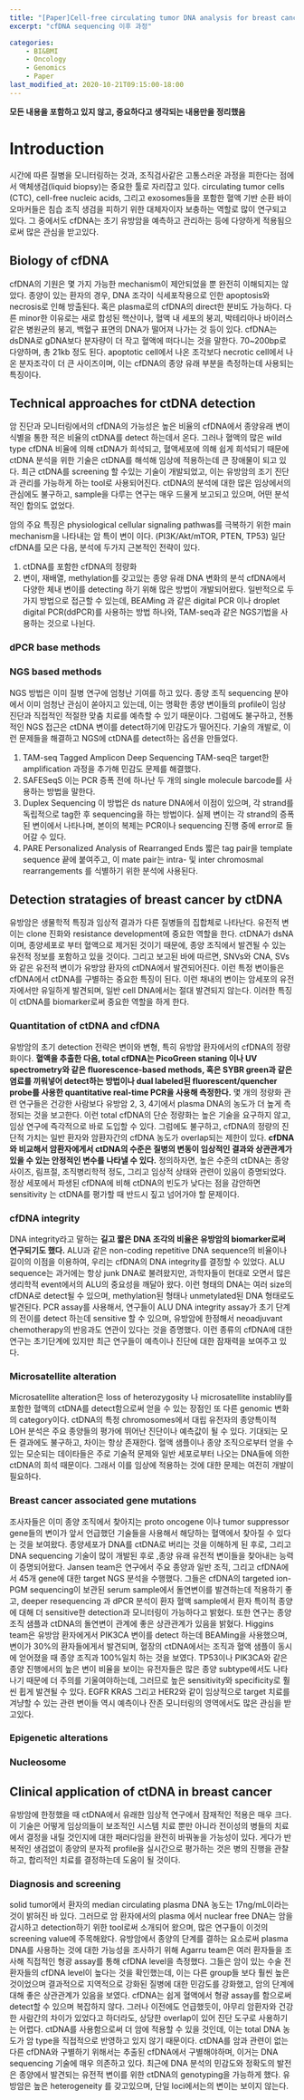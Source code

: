 ```yaml
---
title: "[Paper]Cell-free circulating tumor DNA analysis for breast cancer and its clinical utilization as a biomarker(2017)"
excerpt: "cfDNA sequencing 이후 과정"

categories: 
    - BI&BMI
    - Oncology
    - Genomics
    - Paper
last_modified_at: 2020-10-21T09:15:00-18:00
---
```


**모든 내용을 포함하고 있지 않고, 중요하다고 생각되는 내용만을 정리했음**

# Introduction
시간에 따른 질병을 모니터링하는 것과, 조직검사같은 고통스러운 과정을 피한다는 점에서 액체생검(liquid biopsy)는 중요한 툴로 자리잡고 있다.
circulating tumor cells (CTC), cell-free nucleic acids, 그리고 exosomes들을 포함한 혈액 기반 순환 바이오마커들은 침습 조직 생검을 피하기 위한 대체자이자 보충하는 역할로 많이 연구되고 있다.
그 중에서도 cfDNA는 초기 유방암을 예측하고 관리하는 등에 다양하게 적용됨으로써 많은 관심을 받고있다.

## Biology of cfDNA
cfDNA의 기원은 몇 가지 가능한 mechanism이 제안되었을 뿐 완전히 이해되지는 않았다.
종양이 있는 환자의 경우, DNA 조각이 식세포작용으로 인한 apoptosis와 necrosis로 인해 방출된다.
혹은 plasma로의 cfDNA의 direct한 분비도 가능하다.
다른 minor한 이유로는 새로 합성된 핵산이나, 혈액 내 세포의 붕괴, 박테리아나 바이러스같은 병원균의 붕괴, 백혈구 표면의 DNA가 떨어져 나가는 것 등이 있다.
cfDNA는 dsDNA로 gDNA보다 분자량이 더 작고 혈액에 떠다니는 것을 말한다. 70~200bp로 다양하며, 총 21kb 정도 된다. 
apoptotic cell에서 나온 조각보다 necrotic cell에서 나온 분자조각이 더 큰 사이즈이며, 이는 cfDNA의 종양 유래 부분을 측정하는데 사용되는 특징이다. 

## Technical approaches for ctDNA detection
암 진단과 모니터링에서의 cfDNA의 가능성은 높은 비율의 cfDNA에서 종양유래 변이 식별을 통한 적은 비율의 ctDNA를 detect 하는데서 온다. 
그러나 혈액의 많은 wild type cfDNA 비율에 의해 ctDNA가 희석되고, 혈액세포에 의해 쉽게 희석되기 때문에 ctDNA 분석을 위한 기술은 ctDNA를 해석해 임상에 적용하는데 큰 장애물이 되고 있다.
최근 ctDNA를 screening 할 수있는 기술이 개발되었고, 이는 유방암의 조기 진단과 관리를 가능하게 하는 tool로 사용되어진다. 
ctDNA의 분석에 대한 많은 임상에서의 관심에도 불구하고, sample을 다루는 연구는 매우 드물게 보고되고 있으며, 어떤 분석적인 합의도 없었다. 

암의 주요 특징은 physiological cellular signaling pathwas를 극복하기 위한 main mechanism을 나타내는 암 특이 변이 이다. (PI3K/Akt/mTOR, PTEN, TP53)
일단 cfDNA를 모은 다음, 분석에 두가지 근본적인 전략이 있다.
1) ctDNA를 포함한 cfDNA의 정량화
2) 변이, 재배열, methylation를 갖고있는 종양 유래 DNA 변화의 분석
cfDNA에서 다양한 체내 변이를 detecting 하기 위해 많은 방법이  개발되어왔다.
일반적으로 두 가지 방법으로 접근할 수 있는데, BEAMing 과 같은 digital PCR 이나 droplet digital PCR(ddPCR)를 사용하는 방법 하나와, TAM-seq과 같은 NGS기법을 사용하는 것으로 나뉜다. 

### dPCR base methods

### NGS based methods
NGS 방법은 이미 질병 연구에 엄청난 기여를 하고 있다. 종양 조직 sequencing 분야에서 이미 엄청난 관심이 쏟아지고 있는데, 이는 명확한 종양 변이들의 profile이 임상 진단과 직접적인 적절한 맞춤 치료를 예측할 수 있기 때문이다. 
그럼에도 불구하고, 전통적인 NGS 접근은 ctDNA 변이를 detect하기에 민감도가 떨어진다.
기술의 개발로, 이런 문제들을 해결하고 NGS에 ctDNA를 detect하는 옵션을 만들었다. 
1. TAM-seq
Tagged Amplicon Deep Sequencing
TAM-seq은 target한 amplification 과정을 추가해 민감도 문제를 해결했다.
2. SAFESeqS 
이는 PCR 증폭 전에 하나난 두 개의 single molecule barcode를 사용하는 방법을 말한다. 
3. Duplex Sequencing
이 방법은 ds nature DNA에서 이점이 있으며, 각 strand를 독립적으로 tag한 후 sequencing을 하는 방법이다.
실제 변이는 각 strand의 증폭된 변이에서 나타나며, 본이의 복제는 PCR이나 sequencing 진행 중에 error로 들어갈 수 있다.
4. PARE
Personalized Analysis of Rearranged Ends
짧은 tag pair을 template sequence 끝에 붙여주고, 이 mate pair는 intra- 및 inter chromosmal rearrangements 를 식별하기 위한 분석에 사용된다. 

## Detection stratagies of breast cancer by ctDNA
유방암은 생물학적 특징과 임상적 결과가 다른 질병들의 집합체로 나타난다. 
유전적 변이는 clone 진화와 resistance development에 중요한 역할을 한다.
ctDNA가 dsNA이며, 종양세포로 부터 혈액으로 제거된 것이기 때문에, 종양 조직에서 발견될 수 있는 유전적 정보를 포함하고 있을 것이다. 
그리고 보고된 바에 따르면, SNVs와 CNA, SVs와 같은 유전적 변이가 유방암 환자의 ctDNA에서 발견되어진다. 
이런 특정 변이들은 cfDNA에서 ctDNA를 구별하는 중요한 특징이 된다.
이런 채내의 변이는 암세포의 유전자에서만 유일하게 발견되며, 일반 cell DNA에서는 절대 발견되지 않는다. 
이러한 특징이 ctDNA를 biomarker로써 중요한 역할을 하게 한다. 

### Quantitation of ctDNA and cfDNA
유방암의 초기 detection 전략은 변이와 변형, 특히 유방암 환자에서의 cfDNA의 정량화이다. 
**혈액을 추출한 다음, total cfDNA는 PicoGreen staning 이나 UV spectrometry와 같은 fluorescence-based methods, 혹은 SYBR green과 같은염료를 끼워넣어 detect하는 방법이나 dual labeled된 fluorescent/quencher probe를 사용한 quantitative real-time PCR을 사용해 측정한다.**
몇 개의 정량화 관련 연구들은 건강한 사람보다 유방암 2, 3, 4기에서 plasma DNA의 농도가 더 높게 측정되는 것을 보고한다. 
이런 total cfDNA의 단순 정량화는 높은 기술을 요구하지 않고, 임상 연구에 즉각적으로 바로 도입할 수 있다. 
그럼에도 불구하고, cfDNA의 정량의 진단적 가치는 일반 환자와 암환자간의 cfDNA 농도가 overlap되는 제한이 있다. 
**cfDNA와 비교해서 암환자에게서 ctDNA의 수준은 질병의 변동이 임상적인 결과와 상관관계가 있을 수 있는 안정적인 변수를 나타낼 수 있다.**
정의하자면, 높은 수준의 ctDNA는 종양 사이즈, 림프절, 조직병리학적 정도, 그리고 임상적 상태와 관련이 있음이 증명되었다. 
정상 세포에서 파생된 cfDNA에 비해 ctDNA의 빈도가 낮다는 점을 감안하면 sensitivity 는 ctDNA를 평가할 때 반드시 짚고 넘어가야 할 문제이다. 

### cfDNA integrity
DNA integrity라고 말하는 **길고 짧은 DNA 조각의 비율은 유방암의 biomarker로써 연구되기도 했다.**
ALU과 같은 non-coding repetitive DNA sequence의 비율이나 길이의 이점을 이용하여, 우리는 cfDNA의 DNA integrity를 결정할 수 있었다. 
ALU sequence는 과거에는 항상 junk DNA로 불려왔지만, 과학자들이 현대로 오면서 많은 생리학적 event에서의 ALU의 중요성을 깨달아 왔다.
이런 형태의 DNA는 여러 size의 cfDNA로 detect될 수 있으며, methylation된 형태나 unmetylated된 DNA 형태로도 발견된다.
PCR assay를 사용해서, 연구들이 ALU DNA integrity assay가 초기 단계의 전이를 detect 하는데 sensitive 할 수 있으며, 유방암에 한정해서 neoadjuvant chemotherapy의 반응과도 연관이 있다는 것을 증명했다.
이런 종류의 cfDNA에 대한 연구는 초기단계에 있지만 최근 연구들이 예측이나 진단에 대한 잠재력을 보여주고 있다.

### Microsatellite alteration
Microsatellite alteration은 loss of heterozygosity 나 microsatellite instablily를 포함한 혈액의 ctDNA를 detect함으로써 얻을 수 있는 장점인 또 다른 genomic 변화의 category이다. 
ctDNA의 특정 chromosomes에서 대립 유전자의 종양특이적 LOH 분석은 주요 종양들의 평가에 뛰어난 진단이나 예측값이 될 수 있다.
기대되는 모든 결과에도 불구하고, 차이는  항상 존재한다.
혈액 샘플이나 종양 조직으로부터 얻을 수 있는 모순되는 데이타들은 주로 기술적 문제와 일반 세포로부터 나오는 DNA들에 의한 ctDNA의 희석 때문이다.
그래서 이를 임상에 적용하는 것에 대한 문제는 여전히 개발이 필요하다.

### Breast cancer associated gene mutations
조사자들은 이미 종양 조직에서 찾아지는 proto oncogene 이나 tumor suppressor gene들의 변이가 앞서 언급했던 기술들을 사용해서 해당하는 혈액에서 찾아질 수 있다는 것을 보여왔다.
종양세포가 DNA를 ctDNA로 버리는 것을 이해하게 된 후로, 그리고 DNA sequencing 기술이 많이 개발된 후로 ,종양 유래 유전적 변이들을 찾아내는 능력이 증명되어왔다.
Jansen team은 연구에서 주요 종양과 일반 조직, 그리고 cfDNA에서 45개 gene에 대한 target NGS 분석을 수행했다.
그들은 cfDNA의 targeted ion-PGM sequencing이 보관된 serum sample에서 돌연변이를 발견하는데 적용하기 좋고, deeper resequencing 과 dPCR 분석이 환자 혈액 sample에서 환자 특이적 종양에 대해 더 sensitive한 detection과 모니터링이 가능하다고 밝혔다. 
또한 연구는 종양 조직 샘플과 ctDNA의 돌연변이 관계에 좋은 상관관계가 있음을 밝혔다. 
Higgins team은 유방암 환자에게서 PIK3CA 변이를 detect 하는데 BEAMing을 사용했으며, 변이가 30%의 환자들에게서 발견되며, 혈장의 ctDNA에서는 조직과 혈액 샘플이 동시에 얻어졌을 때 종양 조직과 100%일치 하는 것을 보였다. 
TP53이나 PIK3CA와 같은 종양 진행에서의 높은 변이 비율을 보이는 유전자들은 많은 종양 subtype에서도 나타나기 때문에 더 주의를 기울여야하는데, 그러므로 높은 sensitivity와 specificity로 훨씬 휩게 발견될 수 있다.
EGFR KRAS 그리고 HER2와 같이 임상적으로 target 치료를 겨냥할 수 있는 관련 변이들 역시 예측이나 잔존 모니터링의 영역에서도 많은 관심을 받고있다. 

### Epigenetic alterations 

### Nucleosome

## Clinical application of ctDNA in breast cancer
유방암에 한정했을 때 ctDNA에서 유래한 임상적 연구에서 잠재적인 적용은 매우 크다. 이 기술은 어떻게 임상의들이 보조적인 시스템 치료 뿐만 아니라 전이성의 병들의 치료에서 결정을 내릴 것인지에 대한 패러다임을 완전히 바꿔놓을 가능성이 있다.
게다가 반복적인 생검없이 종양의 분자적 profile을 실시간으로 평가하는 것은 병의 진행을 관찰하고, 합리적인 치료를 결정하는데 도움이 될 것이다.

### Diagnosis and screening
solid tumor에서 환자의 median circulating plasma DNA 농도는 17ng/mL이라는 것이 밝혀진 바 있다.
그러므로 암 환자에서의 plasma 에서 nuclear free DNA는 암을 감시하고 detection하기 위한 tool로써 소개되어 왔으며, 많은 연구들이 이것의 screening value에 주목해왔다.
유방암에서 종양의 단계를 결하는 요소로써 plasma DNA를 사용하는 것에 대한 가능성을 조사하기 위해 Agarru team은 여러 환자들을 조사해 직접적인 형광 assay를 통해 cfDNA level을 측정했다.
그들은 암이 있는 수술 전 환자들의 cfDNA level이 높다는 것을 확인했는데, 이는 다른 group들 보다 훨씬 높은 것이었으며 결과적으로 지역적으로 강화된 질병에 대한 민감도를 강화했고, 암의 단계에 대해 좋은 상관관계가 있음을 보였다.
cfDNA는 쉽게 혈액에서 형광 assay를 함으로써 detect할 수 있으며 복잡하지 않다.
그러나 이전에도 언급했듯이, 아무리 암환자와 건강한 사람간의 차이가 있었다고 하더라도, 상당한 overlap이 있어 진단 도구로 사용하기는 어렵다. 
ctDNA를 사용함으로써 더 암에 적용할 수 있을 것인데, 이는 total DNA 농도가 암 type을 직접적으로 반영하고 있지 않기 때문이다. 
ctDNA를 암과 관련이 없는 다른 cfDNA와 구별하기 위해서는 추출된 cfDNA에서 구별해야하며, 이거는 DNA sequencing 기술에 매우 의존하고 있다.
최근에 DNA 분석의 민감도와 정확도의 발전은 종양에서 발견되는 유전적 변이를 위한 ctDNA의 genotyping을 가능하게 했다.
유방암은 높은 heterogeneity 를 갖고있으며, 단일 loci에서는의 변이는 보이지 않는다. 
